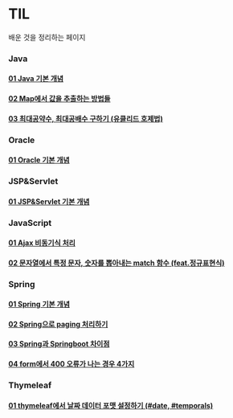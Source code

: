 # TIL
배운 것을 정리하는 페이지

### Java<br/>
#### [01 Java 기본 개념](https://github.com/Greyhan7/TIL/blob/01c4a2f168f489affcff17a6a161e82cbb855fe2/Java/%EC%9E%90%EB%B0%94%20%EC%A0%95%EB%A6%AC.md)
#### [02 Map에서 값을 추출하는 방법들](https://github.com/Greyhan7/TIL/blob/dc87e0616d51ef90386cfd447c4f72f833ef5396/Java/Map%EC%97%90%EC%84%9C%20%EA%B0%92%EC%9D%84%20%EC%B6%9C%EB%A0%A5%ED%95%98%EB%8A%94%20%EB%B0%A9%EB%B2%95%EB%93%A4.md)
#### [03 최대공약수, 최대공배수 구하기 (유클리드 호제법)](https://github.com/Greyhan7/TIL/blob/e2581666f448da302e1760508c14fca001d3a12d/Java/%EC%B5%9C%EB%8C%80%EA%B3%B5%EC%95%BD%EC%88%98,%20%EC%B5%9C%EB%8C%80%EA%B3%B5%EB%B0%B0%EC%88%98%20%EA%B5%AC%ED%95%98%EA%B8%B0%20(%EC%9C%A0%ED%81%B4%EB%A6%AC%EB%93%9C%20%ED%98%B8%EC%A0%9C%EB%B2%95).md)

### Oracle<br/>
#### [01 Oracle 기본 개념](https://github.com/Greyhan7/TIL/blob/01c4a2f168f489affcff17a6a161e82cbb855fe2/Oracle/Oracle%20%EC%A0%95%EB%A6%AC.md)

### JSP&Servlet<br/>
#### [01 JSP&Servlet 기본 개념](https://github.com/Greyhan7/TIL/blob/01c4a2f168f489affcff17a6a161e82cbb855fe2/JSP&Servlet/JSP%20%EC%A0%95%EB%A6%AC.md)

### JavaScript<br/>
#### [01 Ajax 비동기식 처리](https://github.com/Greyhan7/TIL/blob/701107847e03604e96d2b970f37ba1f0d8b754d5/JavaScript/Ajax%20%EB%B9%84%EB%8F%99%EA%B8%B0%EC%8B%9D%20%EC%B2%98%EB%A6%AC.md)
#### [02 문자열에서 특정 문자, 숫자를 뽑아내는 match 함수 (feat.정규표현식)](https://github.com/Greyhan7/TIL/blob/5de3de544e4812127c0619d5d48ba94214758db2/JavaScript/%EB%AC%B8%EC%9E%90%EC%97%B4%EC%97%90%EC%84%9C%20%ED%8A%B9%EC%A0%95%20%EB%8B%A8%EC%96%B4%20%EC%B0%BE%EB%8A%94%20match.md)

### Spring<br/>
#### [01 Spring 기본 개념](https://github.com/Greyhan7/TIL/blob/01c4a2f168f489affcff17a6a161e82cbb855fe2/Spring/Spring%20%EC%A0%95%EB%A6%AC.md)
#### [02 Spring으로 paging 처리하기](https://github.com/Greyhan7/TIL/blob/01c4a2f168f489affcff17a6a161e82cbb855fe2/Spring/%ED%8E%98%EC%9D%B4%EC%A7%95%20%EC%B2%98%EB%A6%AC%ED%95%98%EA%B8%B0.md)
#### [03 Spring과 Springboot 차이점](https://github.com/Greyhan7/TIL/blob/7669825d521e02c139d20d9e3f952186a1fc2d51/Spring/Spring%EA%B3%BC%20Springboot%20%EC%B0%A8%EC%9D%B4.md)
#### [04 form에서 400 오류가 나는 경우 4가지](https://github.com/Greyhan7/TIL/blob/f5e3809c5cad3b37bbbcd8d5deded717e6a887f9/Spring/form%EC%97%90%EC%84%9C%20400%20%EC%98%A4%EB%A5%98%EA%B0%80%20%EB%82%98%EB%8A%94%20%EA%B2%BD%EC%9A%B0.md)


### Thymeleaf <br/>
#### [01 thymeleaf에서 날짜 데이터 포맷 설정하기 (#date, #temporals)](https://github.com/Greyhan7/TIL/blob/39d216c42568ac0ede80be504b9fe99dac271213/thymeleaf/thymeleaf%EC%97%90%EC%84%9C%20%EB%82%A0%EC%A7%9C%20%EB%8D%B0%EC%9D%B4%ED%84%B0%20%ED%8F%AC%EB%A7%B7%20%EC%84%A4%EC%A0%95%ED%95%98%EA%B8%B0.md)

